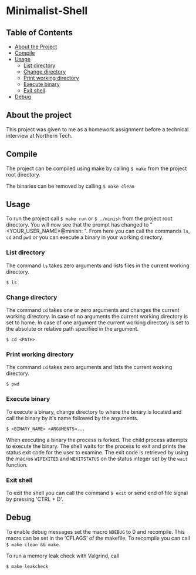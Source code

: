 # Minimalist-Shell

## Table of Contents

* [About the Project](#about-the-project)
* [Compile](#compile)
* [Usage](#usage)
  * [List directory](#list-directory)
  * [Change directory](#change-directory)
  * [Print working directory](#print-working-directory)
  * [Execute binary](#execute-binary)
  * [Exit shell](#exit-shell)
* [Debug](#debug)

## About the project 
This project was given to me as a homework assignment before a technical interview at Northern Tech.

## Compile
The project can be compiled using make by calling ```$ make``` from the project root directory.

The binaries can be removed by calling ```$ make clean```

## Usage
To run the project call ```$ make run``` or ```$ ./minish``` from the project root directory. 
You will now see that the prompt has changed to "\<YOUR_USER_NAME\>@minish: ".
From here you can call the commands ```ls```, ```cd``` and ```pwd``` or you can execute a binary in your
working directory.

### List directory
The command ```ls``` takes zero arguments and lists files in the current working directory.

```$ ls```

### Change directory
The command ```cd``` takes one or zero arguments and changes the current working directory.
In case of no arguments the current working directory is set to home. In case of one argument
the current working directory is set to the absolute or relative path specified in the argument.

```$ cd <PATH>```

### Print working directory
The command ```cd``` takes zero arguments and lists the current working directory.

```$ pwd```

### Execute binary
To execute a binary, change directory to where the binary is located and call the binary by it's name followed by
the arguments.

```$ <BINARY_NAME> <ARGUMENTS>...```

When executing a binary the process is forked. The child process attempts to execute the binary. The shell waits for the process to exit and prints the status exit code for the user to examine. The exit code is retrieved by using the macros ```WIFEXITED``` and ```WEXITSTATUS``` on the status integer set by the ```wait``` function.

### Exit shell
To exit the shell you can call the command ```$ exit``` or send end of file signal by pressing 'CTRL + D'.

## Debug
To enable debug messages set the macro ```NDEBUG``` to 0 and recompile. This macro can be set in the 'CFLAGS' of the makefile. To recompile you can call ```$ make clean && make```.

To run a memory leak check with Valgrind, call

```$ make leakcheck```
